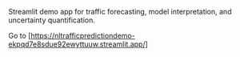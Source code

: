 Streamlit demo app for traffic forecasting, model interpretation, and uncertainty quantification.

Go to [https://nltrafficpredictiondemo-ekpqd7e8sdue92ewyttuuw.streamlit.app/] 
